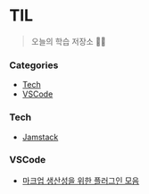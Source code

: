 # TIL

> 오늘의 학습 저장소 ✍🏻

### Categories

- [Tech](#Tech)
- [VSCode](#VSCode)

### Tech

- [Jamstack](Tech/Jamstack.md)

### VSCode

- [마크업 생산성을 위한 플러그인 모음](VSCode/마크업_생산성을_위한_플러그인_모음.md)

